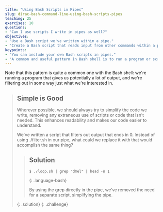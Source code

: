 ```yaml
---
title: "Using Bash Scripts in Pipes"
slug: dirac-bash-command-line-using-bash-scripts-pipes
teaching: 25 
exercises: 10
questions:
- "Can I use scripts I write in pipes as well?"
objectives:
- "Use a Bash script we've written within a pipe."
- "Create a Bash script that reads input from other commands within a pipe."
keypoints:
- "You can include your own Bash scripts in pipes."
- "A common and useful pattern in Bash shell is to run a program or script that generates potentially a lot of output, then use pipes to filter out what you're really after."
---
```


Note that this pattern is quite a common one with the Bash shell: we're running a program that gives us potentially a lot of output, and we're filtering out in some way just what we're interested in.

> ## Simple is Good
> 
> Wherever possible, we should always try to simplify the code we write, removing any extraneous use of scripts or code that isn't needed. This enhances readability and makes our code easier to understand.
> 
> We've written a script that filters out output that ends in 0. Instead of using ./filter.sh in our pipe, what could we replace it with that would accomplish the same thing?
> 
> > ## Solution
> > 
> > ~~~
> > $ ./loop.sh | grep "dmel" | head -n 1
> > ~~~
> > {: .language-bash}
> > 
> > By using the grep directly in the pipe, we've removed the need for a separate script, simplifying the pipe.
> >
> {: .solution}
{: .challenge}
